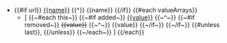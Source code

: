 - {{#if url}}
    [{{name}}]({{url}})
  {{^}}
    {{name}}
  {{/if}}
  {{#each valueArrays}}
  - [
    {{~#each this~}}
      {{~#if added~}}
      <ins>{{value}}</ins>
      {{~^~}}
        {{~#if removed~}}
        <del>{{value}}</del>
        {{~^~}}
          {{value}}
        {{~/if~}}
      {{~/if~}}
      {{#unless last}}, {{/unless}}
    {{~/each~}}
    ]
  {{/each}}
